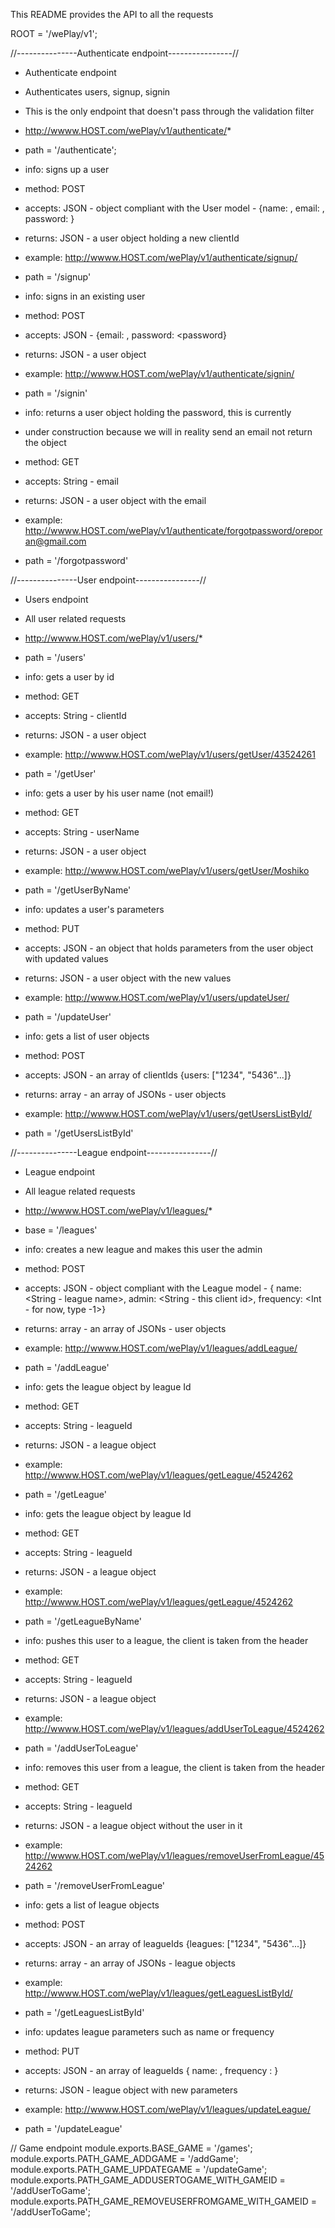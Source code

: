 This README provides the API to all the requests

ROOT = '/wePlay/v1';

//---------------Authenticate endpoint----------------//


 * Authenticate endpoint
 * Authenticates users, signup, signin
 * This is the only endpoint that doesn't pass through the validation filter
 * http://wwww.HOST.com/wePlay/v1/authenticate/*
 * path = '/authenticate';


 * info: signs up a user
 * method: POST
 * accepts: JSON - object compliant with the User model - {name: <name>, email: <email> , password: <password>}
 * returns: JSON - a user object holding a new clientId
 * example: http://wwww.HOST.com/wePlay/v1/authenticate/signup/
 * path = '/signup'


 * info: signs in an existing user
 * method: POST
 * accepts: JSON - {email: <email>, password: <password}
 * returns: JSON - a user object
 * example: http://wwww.HOST.com/wePlay/v1/authenticate/signin/
 * path = '/signin'

 * info: returns a user object holding the password, this is currently
 * under construction because we will in reality send an email not return the object
 * method: GET
 * accepts: String - email
 * returns: JSON - a user object with the email
 * example: http://wwww.HOST.com/wePlay/v1/authenticate/forgotpassword/oreporan@gmail.com
 * path = '/forgotpassword'

//---------------User endpoint----------------//

 * Users endpoint
 * All user related requests
 * http://wwww.HOST.com/wePlay/v1/users/*
 * path = '/users'


 * info: gets a user by id
 * method: GET
 * accepts: String - clientId
 * returns: JSON - a user object
 * example: http://wwww.HOST.com/wePlay/v1/users/getUser/43524261
 * path = '/getUser'


 * info: gets a user by his user name (not email!)
 * method: GET
 * accepts: String - userName
 * returns: JSON - a user object
 * example: http://wwww.HOST.com/wePlay/v1/users/getUser/Moshiko
 * path = '/getUserByName'


 * info: updates a user's parameters
 * method: PUT
 * accepts: JSON - an object that holds parameters from the user object with updated values
 * returns: JSON - a user object with the new values
 * example: http://wwww.HOST.com/wePlay/v1/users/updateUser/
 * path = '/updateUser'

 * info: gets a list of user objects
 * method: POST
 * accepts: JSON - an array of clientIds {users: ["1234", "5436"...]}
 * returns: array - an array of JSONs - user objects
 * example: http://wwww.HOST.com/wePlay/v1/users/getUsersListById/
 * path = '/getUsersListById'

//---------------League endpoint----------------//

 * League endpoint
 * All league related requests
 * http://wwww.HOST.com/wePlay/v1/leagues/*
 * base = '/leagues'

 * info: creates a new league and makes this user the admin
 * method: POST
 * accepts: JSON - object compliant with the League model - { name: <String - league name>, admin: <String - this client id>, frequency: <Int - for now, type -1>}
 * returns: array - an array of JSONs - user objects
 * example: http://wwww.HOST.com/wePlay/v1/leagues/addLeague/
 * path = '/addLeague'


 * info: gets the league object by league Id
 * method: GET
 * accepts: String - leagueId
 * returns: JSON - a league object
 * example: http://wwww.HOST.com/wePlay/v1/leagues/getLeague/4524262
 * path = '/getLeague'

 * info: gets the league object by league Id
 * method: GET
 * accepts: String - leagueId
 * returns: JSON - a league object
 * example: http://wwww.HOST.com/wePlay/v1/leagues/getLeague/4524262
 * path = '/getLeagueByName'

 * info: pushes this user to a league, the client is taken from the header
 * method: GET
 * accepts: String - leagueId
 * returns: JSON - a league object
 * example: http://wwww.HOST.com/wePlay/v1/leagues/addUserToLeague/4524262
 * path = '/addUserToLeague'

 * info: removes this user from a league, the client is taken from the header
 * method: GET
 * accepts: String - leagueId
 * returns: JSON - a league object without the user in it
 * example: http://wwww.HOST.com/wePlay/v1/leagues/removeUserFromLeague/4524262
 * path = '/removeUserFromLeague'

 * info: gets a list of league objects
 * method: POST
 * accepts: JSON - an array of leagueIds  {leagues: ["1234", "5436"...]}
 * returns: array - an array of JSONs - league objects
 * example: http://wwww.HOST.com/wePlay/v1/leagues/getLeaguesListById/
 * path = '/getLeaguesListById'

 * info: updates league parameters such as name or frequency
 * method: PUT
 * accepts: JSON - an array of leagueIds  { name: <new name>, frequency : <new frequency>}
 * returns: JSON - league object with new parameters
 * example: http://wwww.HOST.com/wePlay/v1/leagues/updateLeague/
 * path = '/updateLeague'

// Game endpoint
module.exports.BASE_GAME = '/games';
module.exports.PATH_GAME_ADDGAME = '/addGame';
module.exports.PATH_GAME_UPDATEGAME = '/updateGame';
module.exports.PATH_GAME_ADDUSERTOGAME_WITH_GAMEID = '/addUserToGame';
module.exports.PATH_GAME_REMOVEUSERFROMGAME_WITH_GAMEID = '/addUserToGame';
